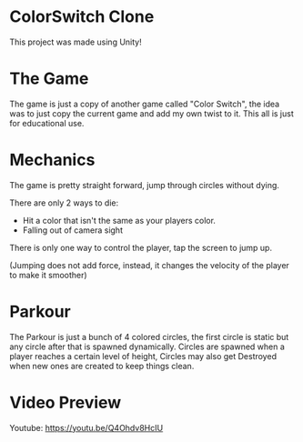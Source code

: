 # ColorSwitch Clone
This project was made using Unity!

# The Game
The game is just a copy of another game called "Color Switch", the idea was to just copy the current game and add my own twist to it.
This all is just for educational use.

# Mechanics
The game is pretty straight forward, jump through circles without dying.

There are only 2 ways to die:
* Hit a color that isn't the same as your players color.
* Falling out of camera sight

There is only one way to control the player, tap the screen to jump up. 

(Jumping does not add force, instead, it changes the velocity of the player to make it smoother)

# Parkour
The Parkour is just a bunch of 4 colored circles, the first circle is static but any circle after that is spawned dynamically.
Circles are spawned when a player reaches a certain level of height, Circles may also get Destroyed when new ones are created to keep things clean.

# Video Preview
Youtube: https://youtu.be/Q4Ohdv8HcIU